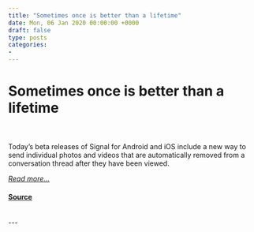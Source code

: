 ```yaml
---
title: "Sometimes once is better than a lifetime"
date: Mon, 06 Jan 2020 00:00:00 +0000
draft: false
type: posts
categories: 
- 
---
```

# Sometimes once is better than a lifetime

<br/>

<br/>
Today’s beta releases of Signal for Android and iOS include a new way to send individual photos and videos that are automatically removed from a conversation thread after they have been viewed.

[_Read more..._](https://signal.org/blog/view-once/)

#### [Source](https://signal.org/blog/view-once/)

<br/>
---
